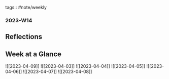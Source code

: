 tags:: #note/weekly 

### 2023-W14

## Reflections


## Week at a Glance


![[2023-04-09]]
![[2023-04-03]]
![[2023-04-04]]
![[2023-04-05]]
![[2023-04-06]]
![[2023-04-07]]
![[2023-04-08]]
